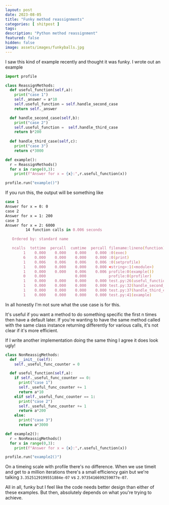 ```yaml
---
layout: post
date: 2023-08-05
title: "Funky method reassignments"
categories: [ shitpost ]
tags: 
description: "Python method reassignment"
featured: false
hidden: false
image: assets/images/funkyballs.jpg
---
```


I saw this kind of example recently and thought it was funky. I wrote out an example

```python
import profile

class ReassignMethods:
  def useful_function(self,a):
    print("case 1")
    self._answer = a*10
    self.useful_function = self.handle_second_case
    return self._answer

  def handle_second_case(self,b):
    print("case 2")
    self.useful_function =  self.handle_third_case
    return b*200
  
  def handle_third_case(self,c):
    print("case 3")
    return c*3000

def example():
  r = ReassignMethods()
  for x in range(0,3):
    print(f"Answer for x = {x}:",r.useful_function(x))

profile.run("example()")
```

If you run this, the output will be something like 

```zsh
case 1
Answer for x = 0: 0
case 2
Answer for x = 1: 200
case 3
Answer for x = 2: 6000
         14 function calls in 0.006 seconds

   Ordered by: standard name

   ncalls  tottime  percall  cumtime  percall filename:lineno(function)
        1    0.000    0.000    0.000    0.000 :0(exec)
        6    0.000    0.000    0.000    0.000 :0(print)
        1    0.006    0.006    0.006    0.006 :0(setprofile)
        1    0.000    0.000    0.000    0.000 <string>:1(<module>)
        1    0.000    0.000    0.006    0.006 profile:0(example())
        0    0.000             0.000          profile:0(profiler)
        1    0.000    0.000    0.000    0.000 test.py:26(useful_function)
        1    0.000    0.000    0.000    0.000 test.py:32(handle_second_case)
        1    0.000    0.000    0.000    0.000 test.py:37(handle_third_case)
        1    0.000    0.000    0.000    0.000 test.py:41(example)
```

In all honestly I'm not sure what the use case is for this. 

It's useful if you want a method to do something specific the first n times then have a default later. If you're wanting to have the same method called with the same class instance returning differently for various calls, it's not clear if it's more efficient. 

If I write another implementation doing the same thing I agree it does look ugly! 

```python
class NonReassigMethods:
  def __init__(self):
    self._useful_func_counter = 0

  def useful_function(self,a):
    if self._useful_func_counter == 0:
      print("case 1")
      self._useful_func_counter += 1
      return a*10
    elif self._useful_func_counter == 1:
      print("case 2")
      self._useful_func_counter += 1
      return a*200
    else:
      print("case 3")
      return a*3000

def example2():
  r = NonReassigMethods()
  for x in range(0,3):
    print(f"Answer for x = {x}:",r.useful_function(x))

profile.run("example2()")
```

On a timeing scale with profile there's no difference. When we use timeit and get to a million iterations there's a small efficiency gain but we're talking `3.3525129199551884e-07` vs `2.9735416699259077e-07`.

All in all, funky but I feel like the code needs better design than either of these examples. But then, absolutely depends on what you're trying to achieve.